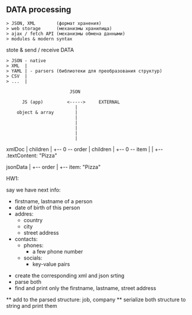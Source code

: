 








## DATA processing

    > JSON, XML        (формат хранения)
    > web storage      (механизмы хранилища)
    > ajax / fetch API (механизмы обмена данными)
    > modules & modern syntax








stote & send / receive DATA

    > JSON - native
    > XML  |
    > YAML | - parsers (библиотеки для преобразования структур)
    > CSV  |
    > ...  |

                            JSON

          JS (app)         <----->     EXTERNAL
                              |
        object & array        |        
                              |
                              |
                              |
                              |
                              |
                            





xmlDoc
  |
 children
  |
  +-- 0 -- order
             |
            children
             |
             +-- 0 -- item
                       |
                       |
                       +-- .textContent: "Pizza"


jsonData
   |
   +-- order
         |
         +-- item: "Pizza"









HW1:
 
  say we have next info:

   - firstname, lastname of a person
   - date of birth of this person
   - addres:
     - country
     - city
     - street address
   - contacts:
     - phones:
       - a few phone number
     - socials:
       - key-value pairs


* create the corresponding xml and json srting
* parse both
* find and print only the firstname, lastname, street address

** add to the parsed structure: job, company
** serialize both structure to string and print them
        